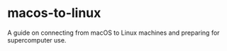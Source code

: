 # macos-to-linux
A guide on connecting from macOS to Linux machines and preparing for supercomputer use.
